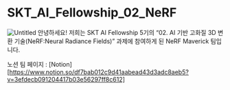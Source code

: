 # SKT_AI_Fellowship_02_NeRF
![Untitled](https://s3-us-west-2.amazonaws.com/secure.notion-static.com/776b3071-422e-456b-8c39-5394bac94597/Untitled.png)
안녕하세요! 저희는 SKT AI Fellowship 5기의 “02. AI 기반 고화질 3D 변환 기술(NeRF:Neural Radiance Fields)” 과제에 참여하게 된 NeRF Maverick 팀입니다.

노션 팀 페이지 : [Notion][https://www.notion.so/df7bab012c9d41aabead43d3adc8aeb5?v=3efdecb091204417b03e56297ff8c612]
